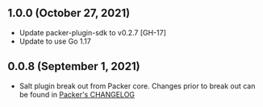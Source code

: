 ## 1.0.0 (October 27, 2021)

* Update packer-plugin-sdk to v0.2.7 [GH-17]
* Update to use Go 1.17

## 0.0.8 (September 1, 2021)

* Salt plugin break out from Packer core. Changes prior to break out can be found in [Packer's CHANGELOG](https://github.com/hashicorp/packer/blob/master/CHANGELOG.md)


